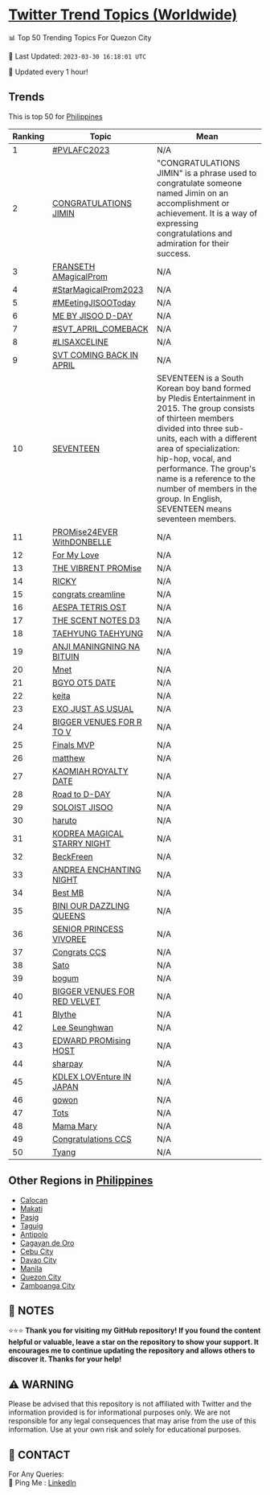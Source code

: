 [Twitter Trend Topics (Worldwide)](https://github.com/ErcinDedeoglu/Twitter-Trend-Topics)
==========


📊 Top 50 Trending Topics For Quezon City

📆 Last Updated: `2023-03-30 16:18:01 UTC`

🔧 Updated every 1 hour!


## Trends

This is top 50 for [Philippines](</Philippines>)

| Ranking | Topic | Mean |
| ------- | ------------ | ------------ |
| 1 | [#PVLAFC2023](http://twitter.com/search?q=%23PVLAFC2023) | N/A |
| 2 | [CONGRATULATIONS JIMIN](http://twitter.com/search?q=CONGRATULATIONS+JIMIN) | "CONGRATULATIONS JIMIN" is a phrase used to congratulate someone named Jimin on an accomplishment or achievement. It is a way of expressing congratulations and admiration for their success. |
| 3 | [FRANSETH AMagicalProm](http://twitter.com/search?q=FRANSETH+AMagicalProm) | N/A |
| 4 | [#StarMagicalProm2023](http://twitter.com/search?q=%23StarMagicalProm2023) | N/A |
| 5 | [#MEetingJISOOToday](http://twitter.com/search?q=%23MEetingJISOOToday) | N/A |
| 6 | [ME BY JISOO D-DAY](http://twitter.com/search?q=ME+BY+JISOO+D-DAY) | N/A |
| 7 | [#SVT_APRIL_COMEBACK](http://twitter.com/search?q=%23SVT_APRIL_COMEBACK) | N/A |
| 8 | [#LISAXCELINE](http://twitter.com/search?q=%23LISAXCELINE) | N/A |
| 9 | [SVT COMING BACK IN APRIL](http://twitter.com/search?q=SVT+COMING+BACK+IN+APRIL) | N/A |
| 10 | [SEVENTEEN](http://twitter.com/search?q=SEVENTEEN) | SEVENTEEN is a South Korean boy band formed by Pledis Entertainment in 2015. The group consists of thirteen members divided into three sub-units, each with a different area of specialization: hip-hop, vocal, and performance. The group's name is a reference to the number of members in the group. In English, SEVENTEEN means seventeen members. |
| 11 | [PROMise24EVER WithDONBELLE](http://twitter.com/search?q=PROMise24EVER+WithDONBELLE) | N/A |
| 12 | [For My Love](http://twitter.com/search?q=For+My+Love) | N/A |
| 13 | [THE VIBRENT PROMise](http://twitter.com/search?q=THE+VIBRENT+PROMise) | N/A |
| 14 | [RICKY](http://twitter.com/search?q=RICKY) | N/A |
| 15 | [congrats creamline](http://twitter.com/search?q=congrats+creamline) | N/A |
| 16 | [AESPA TETRIS OST](http://twitter.com/search?q=AESPA+TETRIS+OST) | N/A |
| 17 | [THE SCENT NOTES D3](http://twitter.com/search?q=THE+SCENT+NOTES+D3) | N/A |
| 18 | [TAEHYUNG TAEHYUNG](http://twitter.com/search?q=TAEHYUNG+TAEHYUNG) | N/A |
| 19 | [ANJI MANINGNING NA BITUIN](http://twitter.com/search?q=ANJI+MANINGNING+NA+BITUIN) | N/A |
| 20 | [Mnet](http://twitter.com/search?q=Mnet) | N/A |
| 21 | [BGYO OT5 DATE](http://twitter.com/search?q=BGYO+OT5+DATE) | N/A |
| 22 | [keita](http://twitter.com/search?q=keita) | N/A |
| 23 | [EXO JUST AS USUAL](http://twitter.com/search?q=EXO+JUST+AS+USUAL) | N/A |
| 24 | [BIGGER VENUES FOR R TO V](http://twitter.com/search?q=BIGGER+VENUES+FOR+R+TO+V) | N/A |
| 25 | [Finals MVP](http://twitter.com/search?q=Finals+MVP) | N/A |
| 26 | [matthew](http://twitter.com/search?q=matthew) | N/A |
| 27 | [KAOMIAH ROYALTY DATE](http://twitter.com/search?q=KAOMIAH+ROYALTY+DATE) | N/A |
| 28 | [Road to D-DAY](http://twitter.com/search?q=Road+to+D-DAY) | N/A |
| 29 | [SOLOIST JISOO](http://twitter.com/search?q=SOLOIST+JISOO) | N/A |
| 30 | [haruto](http://twitter.com/search?q=haruto) | N/A |
| 31 | [KODREA MAGICAL STARRY NIGHT](http://twitter.com/search?q=KODREA+MAGICAL+STARRY+NIGHT) | N/A |
| 32 | [BeckFreen](http://twitter.com/search?q=BeckFreen) | N/A |
| 33 | [ANDREA ENCHANTING NIGHT](http://twitter.com/search?q=ANDREA+ENCHANTING+NIGHT) | N/A |
| 34 | [Best MB](http://twitter.com/search?q=Best+MB) | N/A |
| 35 | [BINI OUR DAZZLING QUEENS](http://twitter.com/search?q=BINI+OUR+DAZZLING+QUEENS) | N/A |
| 36 | [SENIOR PRINCESS VIVOREE](http://twitter.com/search?q=SENIOR+PRINCESS+VIVOREE) | N/A |
| 37 | [Congrats CCS](http://twitter.com/search?q=Congrats+CCS) | N/A |
| 38 | [Sato](http://twitter.com/search?q=Sato) | N/A |
| 39 | [bogum](http://twitter.com/search?q=bogum) | N/A |
| 40 | [BIGGER VENUES FOR RED VELVET](http://twitter.com/search?q=BIGGER+VENUES+FOR+RED+VELVET) | N/A |
| 41 | [Blythe](http://twitter.com/search?q=Blythe) | N/A |
| 42 | [Lee Seunghwan](http://twitter.com/search?q=Lee+Seunghwan) | N/A |
| 43 | [EDWARD PROMising HOST](http://twitter.com/search?q=EDWARD+PROMising+HOST) | N/A |
| 44 | [sharpay](http://twitter.com/search?q=sharpay) | N/A |
| 45 | [KDLEX LOVEnture IN JAPAN](http://twitter.com/search?q=KDLEX+LOVEnture+IN+JAPAN) | N/A |
| 46 | [gowon](http://twitter.com/search?q=gowon) | N/A |
| 47 | [Tots](http://twitter.com/search?q=Tots) | N/A |
| 48 | [Mama Mary](http://twitter.com/search?q=Mama+Mary) | N/A |
| 49 | [Congratulations CCS](http://twitter.com/search?q=Congratulations+CCS) | N/A |
| 50 | [Tyang](http://twitter.com/search?q=Tyang) | N/A |



## Other Regions in [Philippines](</Philippines>)

* [Calocan](</Philippines/Calocan.md>)
* [Makati](</Philippines/Makati.md>)
* [Pasig](</Philippines/Pasig.md>)
* [Taguig](</Philippines/Taguig.md>)
* [Antipolo](</Philippines/Antipolo.md>)
* [Cagayan de Oro](</Philippines/Cagayan de Oro.md>)
* [Cebu City](</Philippines/Cebu City.md>)
* [Davao City](</Philippines/Davao City.md>)
* [Manila](</Philippines/Manila.md>)
* [Quezon City](</Philippines/Quezon City.md>)
* [Zamboanga City](</Philippines/Zamboanga City.md>)



## 📝 NOTES

⭐⭐⭐ **Thank you for visiting my GitHub repository! If you found the content helpful or valuable, leave a star on the repository to show your support. It encourages me to continue updating the repository and allows others to discover it. Thanks for your help!**


## ⚠️ WARNING

Please be advised that this repository is not affiliated with Twitter and the information provided is for informational purposes only. We are not responsible for any legal consequences that may arise from the use of this information. Use at your own risk and solely for educational purposes.


## 📨 CONTACT

 For Any Queries:  
            🏓 Ping Me : [LinkedIn](https://www.linkedin.com/in/ercindedeoglu/)
